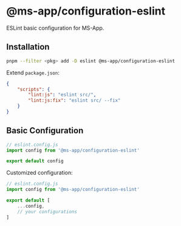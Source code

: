# @ms-app/configuration-eslint

ESLint basic configuration for MS-App.

## Installation

```bash
pnpm --filter <pkg> add -D eslint @ms-app/configuration-eslint
```

Extend `package.json`:

```json
{
    "scripts": {
        "lint:js": "eslint src/",
        "lint:js:fix": "eslint src/ --fix"
    }
}
```

## Basic Configuration

```js
// eslint.config.js
import config from '@ms-app/configuration-eslint'

export default config
```

Customized configuration:

```js
// eslint.config.js
import config from '@ms-app/configuration-eslint'

export default [
    ...config,
    // your configurations
]
```
